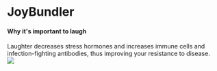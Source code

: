 # JoyBundler

#### Why it's important to laugh <br/>
Laughter decreases stress hormones and increases immune cells and infection-fighting antibodies, thus improving your resistance to disease.
<br/>
![](https://github.com/lisabroadhead/JoyBundler/blob/main/images.jpeg) 
